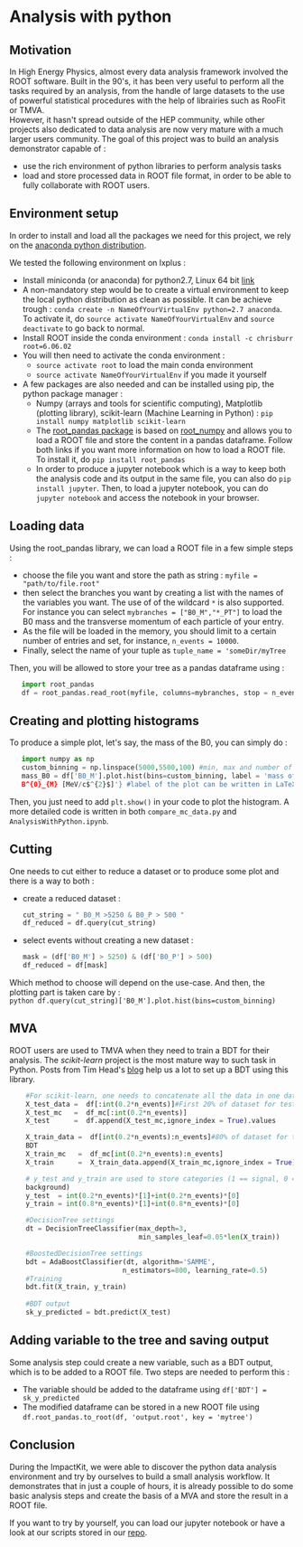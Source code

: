 # Analysis with python

## Motivation

In High Energy Physics, almost every data analysis framework involved the ROOT
software. Built in the 90's, it has been very useful to perform all the tasks
required by an analysis, from the handle of large datasets to the use of
powerful statistical procedures with the help of librairies such as RooFit or
TMVA.  
However, it hasn't spread outside of the HEP community, while other projects
also dedicated to data analysis are now very mature with a much larger
users community.
The goal of this project was to build an analysis demonstrator capable of :
- use the rich environment of python libraries to perform analysis tasks
- load and store processed data in ROOT file format, in order to be able to
  fully collaborate with ROOT users.

## Environment setup

In order to install and load all the packages we need for this project, we rely
on the [anaconda python distribution](https://www.continuum.io/downloads).

We tested the following environment on lxplus :

- Install miniconda (or anaconda) for python2.7, Linux 64 bit
  [link](http://conda.pydata.org/miniconda.html)
- A non-mandatory step would be to create a virtual environment to keep the
  local python distribution as clean as possible. It can be achieve trough
  : `conda create -n NameOfYourVirtualEnv python=2.7 anaconda`.
  To activate it, do `source activate NameOfYourVirtualEnv` and `source deactivate` to go back to normal. 
- Install ROOT inside the conda environment : `conda install -c chrisburr root=6.06.02`
- You will then need to activate the conda environment :
    - `source activate root` to load the main conda environment
    - `source activate NameOfYourVirtualEnv` if you made it yourself
- A few packages are also needed and can be installed using pip, the python
  package manager :
    - Numpy (arrays and tools for scientific computing), Matplotlib (plotting
      library), scikit-learn (Machine Learning in Python) : `pip install numpy matplotlib scikit-learn`
    - The [root_pandas package](https://github.com/ibab/root_pandas) is based on   [root_numpy](https://github.com/rootpy/root_numpy) and allows you to load a ROOT
      file and store the content in a pandas dataframe. Follow both links if
      you want more information on how to load a ROOT file. To install it, do
      `pip install root_pandas`
    - In order to produce a jupyter notebook which is a way to keep both the
      analysis code and its output in the same file, you can also do `pip install jupyter`. Then, to load a jupyter notebook, you can do
      `jupyter notebook` and access the notebook in your browser.

## Loading data

Using the root_pandas library, we can load a ROOT file in a few simple steps :
- choose the file you want and store the path as string : `myfile = "path/to/file.root"`
- then select the branches you want by creating a list with the names of the
  variables you want. The use of of the wildcard `*` is also supported. For
  instance you can select `mybranches = ["B0_M","*_PT"]` to load the B0 mass
  and the transverse momentum of each particle of your entry.
- As the file will be loaded in the memory, you should limit to a certain
  number of entries and set, for instance, `n_events = 10000`.
- Finally, select the name of your tuple as `tuple_name = 'someDir/myTree`

Then, you will be allowed to store your tree as a pandas dataframe using :
```python
   import root_pandas
   df = root_pandas.read_root(myfile, columns=mybranches, stop = n_events, key= tuple_name)
```
## Creating and plotting histograms

To produce a simple plot, let's say, the mass of the B0, you can simply do :
```python
   import numpy as np
   custom_binning = np.linspace(5000,5500,100) #min, max and number of bins 
   mass_B0 = df['B0_M'].plot.hist(bins=custom_binning, label = 'mass of the
   B^{0}_{M} [MeV/c$^{2}$]'} #label of the plot can be written in LaTeX
```

Then, you just need to add `plt.show()` in your code to plot the histogram.
A more detailed code is written in both `compare_mc_data.py` and
`AnalysisWithPython.ipynb`.  


## Cutting

One needs to cut either to reduce a dataset or to produce some plot and there is
a way to both :
- create a reduced dataset : 
    ```python
    cut_string = " B0_M >5250 & B0_P > 500 "
    df_reduced = df.query(cut_string)
    ```   
- select events without creating a new dataset :
    ```python
    mask = (df['B0_M'] > 5250) & (df['B0_P'] > 500)
    df_reduced = df[mask]
    ```
Which method to choose will depend on the use-case. And then, the plotting part
is taken care by :  
    ```python
        df.query(cut_string)['B0_M'].plot.hist(bins=custom_binning)
    ```

## MVA

ROOT users are used to TMVA when they need to train a BDT for their analysis.
The *scikit-learn* project is the most mature way to such task in Python.
Posts from Tim Head's
[blog](http://betatim.github.io/posts/sklearn-for-TMVA-users/) help us a lot to set up a BDT using this library.

```python
    #For scikit-learn, one needs to concatenate all the data in one dataframe
    X_test_data =  df[:int(0.2*n_events)]#First 20% of dataset for testing BDT
    X_test_mc   =  df_mc[:int(0.2*n_events)]
    X_test      =  df.append(X_test_mc,ignore_index = True).values

    X_train_data =  df[int(0.2*n_events):n_events]#80% of dataset for training
    BDT
    X_train_mc   =  df_mc[int(0.2*n_events):n_events]
    X_train      =  X_train_data.append(X_train_mc,ignore_index = True).values

    # y_test and y_train are used to store categories (1 == signal, 0 ==
    background)
    y_test  = int(0.2*n_events)*[1]+int(0.2*n_events)*[0]
    y_train = int(0.8*n_events)*[1]+int(0.8*n_events)*[0]

    #DecisionTree settings
    dt = DecisionTreeClassifier(max_depth=3,
                                min_samples_leaf=0.05*len(X_train))

    #BoostedDecisionTree settings
    bdt = AdaBoostClassifier(dt, algorithm='SAMME',
                            n_estimators=800, learning_rate=0.5)
    #Training
    bdt.fit(X_train, y_train)
    
    #BDT output
    sk_y_predicted = bdt.predict(X_test) 
```
## Adding variable to the tree and saving output

Some analysis step could create a new variable, such as a BDT output, which is to be
added to a ROOT file. Two steps are needed to perform this :
- The variable should be added to the dataframe using `df['BDT'] = sk_y_predicted`
- The modified dataframe can be stored in a new ROOT file using
  `df.root_pandas.to_root(df, 'output.root', key = 'mytree')`

## Conclusion

During the ImpactKit, we were able to discover the python data analysis
environment and try by ourselves to build a small analysis workflow. It
demonstrates that in just a couple of hours, it is already possible to do some
basic analysis steps and create the basis of a MVA and store the result in
a ROOT file. 

If you want to try by yourself, you can load our jupyter notebook or have
a look at our scripts stored in our
[repo](https://github.com/lhcb/impactkit-proceedings/tree/master/contrib-03-AnalysisWithPython).
